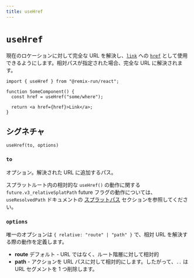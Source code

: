 ```yaml
---
title: useHref
---
```


# `useHref`

現在のロケーションに対して完全な URL を解決し、[`link`][anchor_element] への [`href`][anchor_element_href_attribute] として使用できるようにします。相対パスが指定された場合、完全な URL に解決されます。

```tsx
import { useHref } from "@remix-run/react";

function SomeComponent() {
  const href = useHref("some/where");

  return <a href={href}>Link</a>;
}
```

## シグネチャ

```
useHref(to, options)
```

### `to`

オプション。解決された URL に追加するパス。

<docs-info>スプラットルート内の相対的な `useHref()` の動作に関する `future.v3_relativeSplatPath` future フラグの動作については、`useResolvedPath` ドキュメントの [スプラットパス][relativesplatpath] セクションを参照してください。</docs-info>

### `options`

唯一のオプションは `{ relative: "route" | "path" }` で、相対 URL を解決する際の動作を定義します。

- **route** デフォルト - URL ではなく、ルート階層に対して相対的
- **path** - アクションを URL パスに対して相対的にします。したがって、`..` は URL セグメントを 1 つ削除します。

[anchor_element_href_attribute]: https://developer.mozilla.org/en-US/docs/Web/HTML/Element/link#href
[anchor_element]: https://developer.mozilla.org/en-US/docs/Web/HTML/Element/link
[relativesplatpath]: ./use-resolved-path#splat-paths
